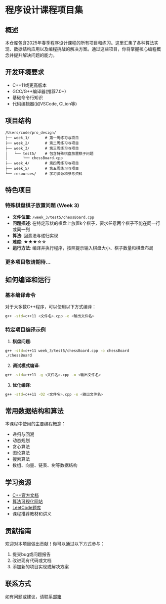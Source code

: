 # 程序设计课程项目集

## 概述
本仓库包含2025年春季程序设计课程的所有项目和练习。这里汇集了各种算法实现、数据结构应用以及编程挑战的解决方案。通过这些项目，你将掌握核心编程概念并提升解决问题的能力。

## 开发环境要求
- C++11或更高版本
- GCC/G++编译器(推荐7.0+)
- 基础命令行知识
- 代码编辑器(如VSCode, CLion等)

## 项目结构
```
/Users/code/pro_design/
├── week_1/       # 第一周练习与项目
├── week_2/       # 第二周练习与项目
├── week_3/       # 第三周练习与项目
│   └── test5/    # 包含特殊棋盘放置棋子问题
│       └── chessBoard.cpp
├── week_4/       # 第四周练习与项目
├── week_5/       # 第五周练习与项目
└── resources/    # 学习资源和参考资料
```

## 特色项目

### 特殊棋盘棋子放置问题 (Week 3)
- **文件位置**: `/week_3/test5/chessBoard.cpp`
- **问题描述**: 在特定形状的棋盘上放置k个棋子，要求任意两个棋子不能在同一行或同一列
- **算法**: 回溯法与递归实现
- **难度**: ★★★☆☆
- **运行方法**: 编译并执行程序，按照提示输入棋盘大小、棋子数量和棋盘布局

### 更多项目敬请期待...

## 如何编译和运行

### 基本编译命令

对于大多数C++程序，可以使用以下方式编译：

```bash
g++ -std=c++11 <文件名>.cpp -o <输出文件名>
```

### 特定项目编译示例

1. **棋盘问题**:
```bash
g++ -std=c++11 week_3/test5/chessBoard.cpp -o chessBoard
./chessBoard
```

2. **调试模式编译**:
```bash
g++ -std=c++11 -g <文件名>.cpp -o <输出文件名>
```

3. **优化编译**:
```bash
g++ -std=c++11 -O2 <文件名>.cpp -o <输出文件名>
```

## 常用数据结构和算法

本课程中使用的主要编程概念：

- 递归与回溯
- 动态规划
- 贪心算法
- 图论算法
- 搜索算法
- 数组、向量、链表、树等数据结构

## 学习资源

- [C++官方文档](https://en.cppreference.com/w/)
- [算法可视化网站](https://visualgo.net/)
- [LeetCode题库](https://leetcode.com/)
- 课程推荐教材和讲义

## 贡献指南

欢迎对本项目做出贡献！你可以通过以下方式参与：

1. 提交bug或问题报告
2. 改进现有代码或文档
3. 添加新的项目实现或解决方案

## 联系方式

如有问题或建议，请联系[邮箱](mailto:qxytunner@gmail.com)